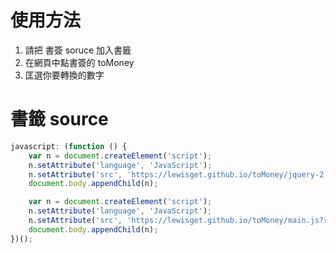 # 使用方法

1. 請把 書簽 soruce 加入書籤
2. 在網頁中點書簽的 toMoney
3. 匡選你要轉換的數字

# 書籤 source

``` javascript
javascript: (function () {
	var n = document.createElement('script');
	n.setAttribute('language', 'JavaScript');
	n.setAttribute('src', 'https://lewisget.github.io/toMoney/jquery-2.1.0.min.js?rand=' + new Date().getTime());
	document.body.appendChild(n);

	var n = document.createElement('script');
	n.setAttribute('language', 'JavaScript');
	n.setAttribute('src', 'https://lewisget.github.io/toMoney/main.js?rand=' + new Date().getTime());
	document.body.appendChild(n);
})();
```